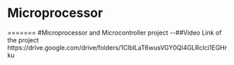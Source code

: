 
<h1>Microprocessor</h1>
=======
#Microprocessor and Microcontroller project 
--##Video Link of the project
https://drive.google.com/drive/folders/1ClblLaT6wusVGY0Ql4GLRcIci1EGHrku


